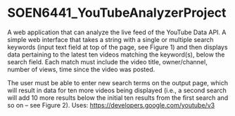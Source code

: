 # SOEN6441_YouTubeAnalyzerProject
A web application that can analyze the live feed of the YouTube Data API.
A simple web interface that takes a string with a single or multiple search keywords (input
text field at top of the page, see Figure 1) and then displays data pertaining to the latest ten
videos matching the keyword(s), below the search field. Each match must include the video
title, owner/channel, number of views, time since the video was posted.

The user must be able to enter new search terms on the output page, which will result in
data for ten more videos being displayed (i.e., a second search will add 10 more results below
the initial ten results from the first search and so on – see Figure 2).
Uses:
      https://developers.google.com/youtube/v3
